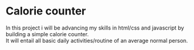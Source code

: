 # Calorie counter
In this project i will be advancing my skills in html/css and javascript by building a simple calorie counter.  
It will entail all basic daily activities/routine of an average normal person.